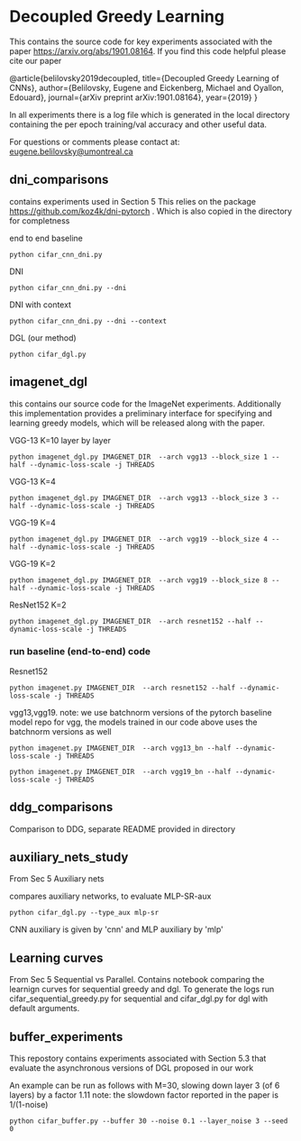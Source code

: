 # Decoupled Greedy Learning

This contains the source code for key experiments associated with the paper https://arxiv.org/abs/1901.08164. If you find this code helpful please cite our paper

@article{belilovsky2019decoupled,
  title={Decoupled Greedy Learning of CNNs},
  author={Belilovsky, Eugene and Eickenberg, Michael and Oyallon, Edouard},
  journal={arXiv preprint arXiv:1901.08164},
  year={2019}
}

In all experiments there is a log file which is generated in the local directory containing the per epoch training/val accuracy and other useful data. 


For questions or comments please contact at: eugene.belilovsky@umontreal.ca

## dni_comparisons
contains experiments used in Section 5
This relies on the package https://github.com/koz4k/dni-pytorch . Which is also copied in the directory for completness

end to end baseline

``
python cifar_cnn_dni.py 
``

DNI

``
python cifar_cnn_dni.py --dni
``

DNI with context

``
python cifar_cnn_dni.py --dni --context
``

DGL (our method)

``
python cifar_dgl.py 
``

## imagenet_dgl 
this contains our source code for the ImageNet experiments. Additionally this implementation provides a preliminary interface for specifying and learning greedy models, which will be released along with the paper.

VGG-13 K=10 layer by layer 

``
python imagenet_dgl.py IMAGENET_DIR  --arch vgg13 --block_size 1 --half --dynamic-loss-scale -j THREADS
``

VGG-13 K=4 

``
python imagenet_dgl.py IMAGENET_DIR  --arch vgg13 --block_size 3 --half --dynamic-loss-scale -j THREADS
``

VGG-19 K=4 

``
python imagenet_dgl.py IMAGENET_DIR  --arch vgg19 --block_size 4 --half --dynamic-loss-scale -j THREADS
``

VGG-19 K=2

``
python imagenet_dgl.py IMAGENET_DIR  --arch vgg19 --block_size 8 --half --dynamic-loss-scale -j THREADS
``

ResNet152 K=2

``
python imagenet_dgl.py IMAGENET_DIR  --arch resnet152 --half --dynamic-loss-scale -j THREADS
``

### run baseline (end-to-end) code

Resnet152

``
python imagenet.py IMAGENET_DIR  --arch resnet152 --half --dynamic-loss-scale -j THREADS
``

vgg13,vgg19. note: we use batchnorm versions of the pytorch baseline model repo for vgg, the models trained in our code above uses the batchnorm versions as well 

``
python imagenet.py IMAGENET_DIR  --arch vgg13_bn --half --dynamic-loss-scale -j THREADS
``

``
python imagenet.py IMAGENET_DIR  --arch vgg19_bn --half --dynamic-loss-scale -j THREADS
``


## ddg_comparisons
Comparison to DDG, separate README provided in directory

## auxiliary_nets_study
From Sec 5 Auxiliary nets

compares auxiliary networks, to evaluate MLP-SR-aux

```
python cifar_dgl.py --type_aux mlp-sr
```

CNN auxiliary is given by 'cnn' and MLP auxiliary by 'mlp'


## Learning curves
From Sec 5 Sequential vs Parallel. 
Contains notebook comparing the learnign curves for sequential greedy and dgl. To generate the logs run cifar_sequential_greedy.py for sequential and cifar_dgl.py for dgl with default arguments. 

## buffer_experiments
This repostory contains experiments associated with Section 5.3 that evaluate the asynchronous versions of DGL proposed in our work

An example can be run as follows with M=30, slowing down layer 3 (of 6 layers) by a factor 1.11
note: the slowdown factor reported in the paper is 1/(1-noise)

``
 python cifar_buffer.py --buffer 30 --noise 0.1 --layer_noise 3 --seed 0
``
